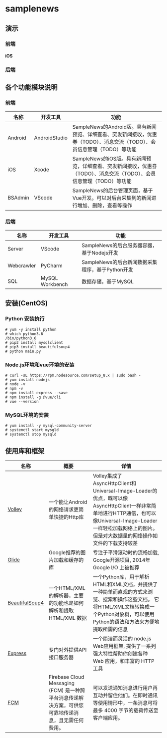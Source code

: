 # samplenews

## 演示
### 前端
#### iOS

### 后端

## 各个功能模块说明
### 前端
| 名称 | 开发工具 | 功能 |
| ---- | ---- | ---- |
| Android | AndroidStudio | SampleNews的Android版。具有新闻预览、详细查看、突发新闻接收，优惠券（TODO）、消息交流（TODO）、会员信息管理（TODO）等功能 |
| iOS | Xcode | SampleNews的iOS版。具有新闻预览，详细查看、突发新闻接收，优惠券（TODO）、消息交流（TODO）、会员信息管理（TODO）等功能|
| BSAdmin | VScode | SampleNews的后台管理页面，基于Vue开发。可以对后台采集到的新闻进行增加、删除，查看等操作 |

### 后端
| 名称 | 开发工具 | 功能 |
| ---- | ---- | ---- |
| Server | VScode | SampleNews的后台服务器容器，基于Nodejs开发 |
| Webcrawler | PyCharm | SampleNews的后台新闻数据采集程序，基于Python开发 |
| SQL | MySQL Workbench | 数据存储，基于MySQL |

## 安装(CentOS)
### Python 安装执行
```
# yum -y install python
# which python3.6
/bin/python3.6
# pip3 install mysqlclient
# pip3 install beautifulsoup4
# python main.py
```
### Node.js环境和vue环境的安装
```
# curl -sL https://rpm.nodesource.com/setup_8.x | sudo bash -
# yum install nodejs
# node -v
# npm -v
# npm install express --save
# npm install -g @vue/cli
# vue --version
```
### MySQL环境的安装
```
# yum install -y mysql-community-server
# systemctl start mysqld
# systemctl stop mysqld
```

## 使用库和框架
| 名称 | 概要 | 详情|
| ---- | ---- |---- |
| [Volley](https://github.com/mcxiaoke/android-volley) | 一个能让Android的网络请求更简单快捷的Http库 |Volley集成了AsyncHttpClient和Universal-Image-Loader的优点，既可以像AsyncHttpClient一样非常简单地进行HTTP通信，也可以像Universal-Image-Loader一样轻松加载网络上的图片。但是对大数据量的网络操作如文件的下载支持较差|
| [Glide](https://github.com/bumptech/glide) | Google推荐的图片加载和缓存的库 |专注于平滑滚动时的流畅加载, Google开源项目, 2014年Google I/O 上被推荐|
| [BeautifulSoup4](https://pypi.org/project/beautifulsoup4/) | 一个HTML/XML的解析器，主要的功能也是如何解析和提取HTML/XML 数据 |一个Python库，用于解析HTML和XML文档，并提供了一种简单而直观的方式来浏览、搜索和操作这些文档。 它将HTML/XML文档转换成一个Python对象树，可以使用Python的语法和方法来方便地提取所需的信息|
| [Express](https://expressjs.com/) | 专门对外提供API接口服务器 |一个简洁而灵活的 node.js Web应用框架, 提供了一系列强大特性帮助你创建各种 Web 应用，和丰富的 HTTP 工具|
|[FCM](https://firebase.google.com/docs/cloud-messaging)|Firebase Cloud Messaging (FCM) 是一种跨平台消息传递解决方案，可供您可靠地传递消息，且无需任何费用。|可以发送通知消息进行用户再互动并留住他们。在即时通讯等使用情形中，一条消息可将最多 4000 字节的载荷传送至客户端应用。|
